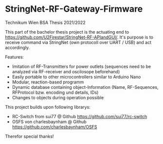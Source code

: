 # StringNet-RF-Gateway-Firmware
Technikum Wien BSA Thesis 2021/2022

This part of the bachelor thesis project is the actuating end to https://github.com/U2Firestar/StringNet-RF-APIandGUI/.
It's purpose is to receive command via StringNet (own protocoll over UART / USB) and act accordingly.

Features: 
- Imitation of RF-Transmitters for power outlets (sequences need to be analyzed via RF-receiver and oscilosope beforehand) 
- Easily portable to other microcontrollers similar to Arduino Nano
- Modular, reaction-based programm
- Dynamic database containing object-Information (Name, RF-Sequences, RFProtocol bzw. encoding und details, IDs)
- Changes to objects during operation possible

This project builds upon following librarys:
- RC-Switch from sui77 @ Github https://github.com/sui77/rc-switch
- OSFS von charlesbaynham @ Github https://github.com/charlesbaynham/OSFS

Therefor special thanks!
